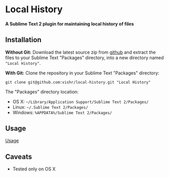 # Local History
#### A Sublime Text 2 plugin for maintaining local history of files

## Installation
**Without Git:** Download the latest source zip from [github](https://github.com/vishr/local-history/zipball/master) and extract the files to your Sublime Text "Packages" directory, into a new directory named `"Local History"`.

**With Git:** Clone the repository in your Sublime Text "Packages" directory:

    git clone git@github.com:vishr/local-history.git "Local History"

The "Packages" directory location:

* OS X:
    `~/Library/Application Support/Sublime Text 2/Packages/`
* Linux:
    `~/.Sublime Text 2/Packages/`
* Windows:
    `%APPDATA%/Sublime Text 2/Packages/`

## Usage
[Usage](http://i.imgur.com/Hxam1.png)

## Caveats

* Tested only on OS X
